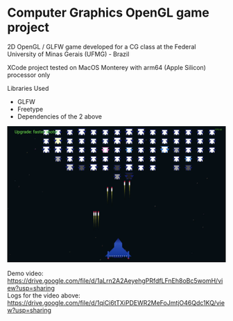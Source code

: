 # Computer Graphics OpenGL game project
2D OpenGL / GLFW game developed for a CG class at the Federal University of Minas Gerais (UFMG) - Brazil

XCode project tested on MacOS Monterey with arm64 (Apple Silicon) processor only

Libraries Used
- GLFW
- Freetype
- Dependencies of the 2 above



<img src="https://github.com/vini2001/CG_first_project/blob/main/opengl-glfw-game.png"/>

Demo video: https://drive.google.com/file/d/1aLrn2A2AeyehgPRfdfLFnEh8oBc5womH/view?usp=sharing<br>
Logs for the video above: https://drive.google.com/file/d/1qiCi6tTXiPDEWR2MeFoJmtjO46Qdc1KQ/view?usp=sharing
